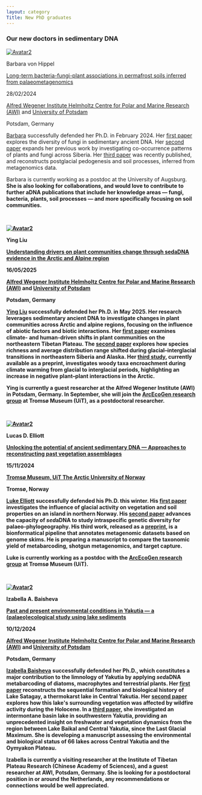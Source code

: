 ```yaml
---
layout: category
Title: New PhD graduates
---
```


<div class="section">
<h3 class="section-title underline">Our new doctors in sedimentary DNA</h3>
</div>

<!-- Barbara -->
<div class="avatar2">
  <div class="square2">
    <a href="https://de.linkedin.com/in/dr-barbara-von-hippel-907755133?trk=people-guest_people_search-card" target="_blank">
      <img src="{{ "/category/members/Barbara_von_Hippel.jpg" | relative_url }}" alt="Avatar2" />
    </a>
  </div>
  <div class="member2">
    <p style="margin-bottom:0.4em">Barbara von Hippel</p>
    <p><a href="https://doi.org/10.25932/publishup-63600">Long-term bacteria-fungi-plant associations in permafrost soils inferred from palaeometagenomics</a></p>
    <p style="margin-bottom:0.4em">28/02/2024</p>
    <p><a href="https://www.awi.de/en/science.html">Alfred Wegener Institute Helmholtz Centre for Polar and Marine Research (AWI)</a> and <a href="https://www.uni-potsdam.de/en/university-of-potsdam">University of Potsdam</a></p>
    <p>Potsdam, Germany</p>
  </div>
</div>
<!-- Text below image -->
<div class="section Barbara">
  <p><a href="https://de.linkedin.com/in/dr-barbara-von-hippel-907755133?trk=people-guest_people_search-card">Barbara</a> successfully defended her Ph.D. in February 2024.
    Her <a href="https://doi.org/10.1002/edn3.315">first paper</a> explores the diversity of fungi in sedimentary ancient DNA.
    Her <a href="https://doi.org/10.1016/j.quascirev.2022.107758">second paper</a> expands her previous work by investigating co-occurrence patterns of plants and fungi across Siberia.
    Her <a href="https://doi.org/10.1126/sciadv.adj5527">third paper</a> was recently published, and reconstructs postglacial pedogenesis and soil processes, inferred from metagenomics data.</p>
  <p>Barbara is currently working as a postdoc at the University of Augsburg.
    <b>She is also looking for collaborations, and would love to contribute to further aDNA publications that include her knowledge areas — fungi, bacteria, plants, soil processes — and more specifically focusing on soil communities.</p>
</div>

<hr style="opacity:0">
<hr style="opacity:0">

<!-- Ying -->
<div class="avatar2">
  <div class="square2">
    <a href="https://www.researchgate.net/profile/Ying-Liu-369?ev=hdr_xprf" target="_blank">
      <img src="{{ "/category/members/Ying_Liu.png" | relative_url }}" alt="Avatar2" />
    </a>
  </div>
  <div class="member2">
    <p style="margin-bottom:0.4em">Ying Liu</p>
    <p><a href="https://doi.org/10.25932/publishup-68048">Understanding drivers on plant communities change through sedaDNA evidence in the Arctic and Alpine region</a></p>
    <p style="margin-bottom:0.4em">16/05/2025</p>
    <p><a href="https://www.awi.de/en/science/geosciences/polar-terrestrial-environmental-systems/research-foci/high-latitude-biodiversity.html">Alfred Wegener Institute Helmholtz Centre for Polar and Marine Research (AWI)</a> and <a href="https://www.uni-potsdam.de/en/umwelt/">University of Potsdam</a></p>
    <p>Potsdam, Germany</p>
  </div>
</div>
<!-- Text below image -->
<div class="section Ying">
  <p><a href="https://www.researchgate.net/profile/Ying-Liu-369?ev=hdr_xprf">Ying Liu</a> successfully defended her Ph.D. in May 2025.
    Her research leverages sedimentary ancient DNA to investigate changes in plant communities across Arctic and alpine regions, focusing on the influence of abiotic factors and biotic interactions.
    Her <a href="https://doi.org/10.1016/j.quascirev.2024.108850">first paper</a> examines climate- and human-driven shifts in plant communities on the northeastern Tibetan Plateau.
    The <a href="https://doi.org/10.1038/s41467-025-56176-3">second paper</a> explores how species richness and average distribution range shifted during glacial–interglacial transitions in northeastern Siberia and Alaska.
    Her <a href="https://doi.org/10.1101/2025.05.26.656118">third study</a>, currently available as a preprint, investigates woody taxa encroachment during climate warming from glacial to interglacial periods, highlighting an increase in negative plant–plant interactions in the Arctic.
  </p>
  <p>Ying is currently a guest researcher at the Alfred Wegener Institute (AWI) in Potsdam, Germany.
    In September, she will join the <a href="https://uit.no/research/arcecogen">ArcEcoGen research group</a> at Tromsø Museum (UiT), as a postdoctoral researcher.</p>
</div>

<hr style="opacity:0">
<hr style="opacity:0">

<!-- Luke -->
<div class="avatar2">
  <div class="square2">
    <a href="https://www.researchgate.net/profile/Lucas-Elliott-3" target="_blank">
      <img src="https://i1.rgstatic.net/ii/profile.image/11431281183075306-1692700144000_Q128/Lucas-Elliott-3.jpg" alt="Avatar2" />
    </a>
  </div>
  <div class="member2">
    <p style="margin-bottom:0.4em">Lucas D. Elliott</p>
    <p><a href="https://munin.uit.no/handle/10037/35339">Unlocking the potential of ancient sedimentary DNA — Approaches to reconstructing past vegetation assemblages</a></p>
    <p style="margin-bottom:0.4em">15/11/2024</p>
    <p><a href="https://uit.no/research/arcecogen">Tromsø Museum, UiT The Arctic University of Norway</a></p>
    <p>Tromsø, Norway</p>
  </div>
</div>
<!-- Text below image -->
<div class="section Luke">
  <p><a href="https://www.researchgate.net/profile/Lucas-Elliott-3">Luke Elliott</a> successfully defended his Ph.D. this winter.
    His <a href="https://doi.org/10.3390/quat6010007">first paper</a> investigates the influence of glacial activity on vegetation and soil properties on an island in northern Norway.
    His <a href="https://doi.org/10.1111/1755-0998.13926">second paper</a> advances the capacity of <i>sed</i>aDNA to study intraspecific genetic diversity for palaeo-phylogeography.
    His third work, released as a <a href="https://doi.org/10.22541/au.172529953.39892767/v1">preprint</a>, is a bionformatical pipeline that annotates metagenomic datasets based on genome skims.
    He is preparing a manuscript to compare the taxonomic yield of metabarcoding, shotgun metagenomics, and target capture.</p>
  <p>Luke is currently working as a postdoc with the <a href="https://uit.no/research/arcecogen">ArcEcoGen research group</a> at Tromsø Museum (UiT).</p>
</div>

<hr style="opacity:0">
<hr style="opacity:0">

<!-- Izabella -->
<div class="avatar2">
  <div class="square2">
    <a href="https://www.researchgate.net/profile/Izabella-Baisheva" target="_blank">
      <img src="{{ "/category/members/Izabella_Baisheva.jpg" | relative_url }}" alt="Avatar2" />
    </a>
  </div>
  <div class="member2">
    <p style="margin-bottom:0.4em">Izabella A. Baisheva</p>
    <p><a  href="https://www.researchgate.net/publication/389547161_Past_and_present_environmental_conditions_in_Yakutia_-_a_palaeoecological_study_using_lake_sediments">Past and present environmental conditions in Yakutia — a (palaeo)ecological study using lake sediments</a></p>
    <p style="margin-bottom:0.4em">10/12/2024</p>
    <p><a href="https://www.awi.de/en/science.html">Alfred Wegener Institute Helmholtz Centre for Polar and Marine Research (AWI)</a> and <a href="https://www.uni-potsdam.de/en/university-of-potsdam">University of Potsdam</a></p>
    <p>Potsdam, Germany</p>
  </div>
</div>
<!-- Text below image -->
<div class="section Izabella">
<p><a href="https://www.researchgate.net/profile/Izabella-Baisheva">Izabella Baisheva</a> successfully defended her Ph.D., which constitutes a major contribution to the limnology of Yakutia by applying <i>sed</i>aDNA metabarcoding of diatoms, macrophytes and terrestrial plants.
  Her <a href="https://doi.org/10.1007/s10933-023-00285-w">first paper</a> reconstructs the sequential formation and biological history of Lake Satagay, a thermokarst lake in Central Yakutia.
  Her <a href="https://doi.org/10.3389/fevo.2022.962906">second paper</a> explores how this lake's surrounding vegetation was affected by wildfire activity during the Holocene.
  In a <a href="https://doi.org/10.3389/feart.2024.1354284">third paper</a>, she investigated an intermontane basin lake in southwestern Yakutia, providing an unprecedented insight on freshwater and vegetation dynamics from the region between Lake Baikal and Central Yakutia, since the Last Glacial Maximum.
  She is developing a manuscript assessing the environmental and biological status of 66 lakes across Central Yakutia and the Oymyakon Plateau.
</p>
<p>Izabella is currently a visiting researcher at the Institute of Tibetan Plateau Research (Chinese Academy of Sciences), and a guest researcher at AWI, Potsdam, Germany.
<b>She is looking for a postdoctoral position in or around the Netherlands</b>, any recommendations or connections would be well appreciated.</p>
</div>
